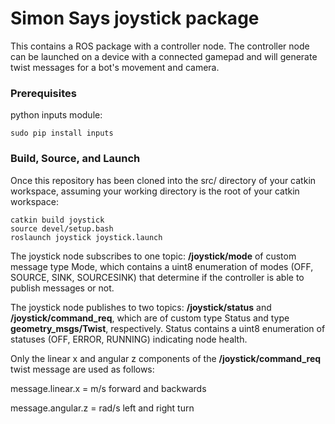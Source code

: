# Simon Says joystick package
This contains a ROS package with a controller node. The controller node can be launched on a device with a connected gamepad and will generate twist messages for a bot's movement and camera.

### Prerequisites
python inputs module:
```
sudo pip install inputs
```

### Build, Source, and Launch
Once this repository has been cloned into the src/ directory of your catkin workspace, assuming your working directory is the root of your catkin workspace:
```
catkin build joystick
source devel/setup.bash
roslaunch joystick joystick.launch
```

The joystick node subscribes to one topic: **/joystick/mode** of custom message type Mode, which contains a uint8 enumeration of modes (OFF, SOURCE, SINK, SOURCESINK) that determine if the controller is able to publish messages or not.

The joystick node publishes to two topics: **/joystick/status** and **/joystick/command_req**, which are of custom type Status and type **geometry_msgs/Twist**, respectively. Status contains a uint8 enumeration of statuses (OFF, ERROR, RUNNING) indicating node health.

Only the linear x and angular z components of the **/joystick/command_req** twist message are used as follows:

message.linear.x = m/s forward and backwards

message.angular.z = rad/s left and right turn

